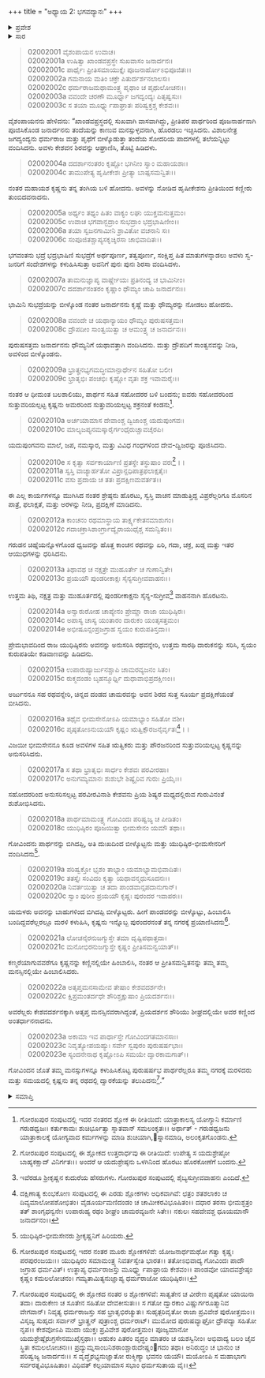 +++
title = "ಅಧ್ಯಾಯ 2: ಭಗವದ್ಯಾನಃ"
+++

<details><summary>ಪ್ರವೇಶ</summary>


।।   ಓಂ ಓಂ ನಮೋ ನಾರಾಯಣಾಯ।।   ಶ್ರೀ ವೇದವ್ಯಾಸಾಯ ನಮಃ ।।

ಶ್ರೀ ಕೃಷ್ಣದ್ವೈಪಾಯನ ವೇದವ್ಯಾಸ ವಿರಚಿತ  

**ಶ್ರೀ ಮಹಾಭಾರತ**

**ಸಭಾ ಪರ್ವ**

**ಸಭಾಕ್ರಿಯಾ ಪರ್ವ**

**ಅಧ್ಯಾಯ 2**

</details>


<details><summary>ಸಾರ</summary>

ಇಂದ್ರಪ್ರಸ್ಥದಿಂದ ದ್ವಾರಕೆಗೆ ಕೃಷ್ಣನು ಪ್ರಯಾಣಿಸಿದುದು (1-23).

</details>


> 02002001 ವೈಶಂಪಾಯನ ಉವಾಚ।  
02002001a ಉಷಿತ್ವಾ ಖಾಂಡವಪ್ರಸ್ಥೇ ಸುಖವಾಸಂ ಜನಾರ್ದನಃ।   
02002001c ಪಾರ್ಥೈಃ ಪ್ರೀತಿಸಮಾಯುಕ್ತೈಃ ಪೂಜನಾರ್ಹೋಽಭಿಪೂಜಿತಃ।।  
02002002a ಗಮನಾಯ ಮತಿಂ ಚಕ್ರೇ ಪಿತುರ್ದರ್ಶನಲಾಲಸಃ।  
02002002c ಧರ್ಮರಾಜಮಥಾಮಂತ್ರ್ಯ ಪೃಥಾಂ ಚ ಪೃಥುಲೋಚನಃ।।   
02002003a ವವಂದೇ ಚರಣೌ ಮೂರ್ಧ್ನಾ ಜಗದ್ವಂದ್ಯಃ ಪಿತೃಷ್ವಸುಃ।  
02002003c ಸ ತಯಾ ಮೂರ್ಧ್ನ್ಯುಪಾಘ್ರಾತಃ ಪರಿಷ್ವಕ್ತಶ್ಚ ಕೇಶವಃ।।

ವೈಶಂಪಾಯನನು ಹೇಳಿದನು: “ಖಾಂಡವಪ್ರಸ್ಥದಲ್ಲಿ ಸುಖವಾಗಿ ವಾಸವಾಗಿದ್ದು, ಪ್ರೀತಿಪರ ಪಾರ್ಥರಿಂದ ಪೂಜನಾರ್ಹನಾಗಿ ಪೂಜಿಸಿಕೊಂಡ ಜನಾರ್ದನನು ತಂದೆಯನ್ನು ಕಾಣುವ ಮನಸ್ಸುಳ್ಳವನಾಗಿ, ಹೊರಡಲು ಇಚ್ಛಿಸಿದನು. ವಿಶಾಲನೇತ್ರ ಜಗದ್ವಂದ್ಯನು ಧರ್ಮರಾಜ ಮತ್ತು ಪೃಥೆಗೆ ಬೀಳ್ಕೊಡುತ್ತಾ ತಂದೆಯ ಸೋದರಿಯ ಪಾದಗಳಲ್ಲಿ ತಲೆಯನ್ನಿಟ್ಟು ವಂದಿಸಿದನು. ಅವಳು ಕೇಶವನ ಶಿರವನ್ನು ಆಘ್ರಾಣಿಸಿ, ತೊಟ್ಟಿ ಹಿಡಿದಳು.

> 02002004a ದದರ್ಶಾನಂತರಂ ಕೃಷ್ಣೋ ಭಗಿನೀಂ ಸ್ವಾಂ ಮಹಾಯಶಾಃ।   
02002004c ತಾಮುಪೇತ್ಯ ಹೃಷೀಕೇಶಃ ಪ್ರೀತ್ಯಾ ಬಾಷ್ಪಸಮನ್ವಿತಃ।।

ನಂತರ ಮಹಾಯಶ ಕೃಷ್ಣನು ತನ್ನ ತಂಗಿಯ ಬಳಿ ಹೋದನು. ಅವಳನ್ನು ನೋಡಿದ ಹೃಷೀಕೇಶನು ಪ್ರೀತಿಯಿಂದ ಕಣ್ಣೀರು ತುಂಬಿದವನಾದನು.

> 02002005a ಅರ್ಥ್ಯಂ ತಥ್ಯಂ ಹಿತಂ ವಾಕ್ಯಂ ಲಘು ಯುಕ್ತಮನುತ್ತಮಂ।  
02002005c ಉವಾಚ ಭಗವಾನ್ಭದ್ರಾಂ ಸುಭದ್ರಾಂ ಭದ್ರಭಾಷಿಣೀಂ।।  
02002006a ತಯಾ ಸ್ವಜನಗಾಮೀನಿ ಶ್ರಾವಿತೋ ವಚನಾನಿ ಸಃ।  
02002006c ಸಂಪೂಜಿತಶ್ಚಾಪ್ಯಸಕೃಚ್ಶಿರಸಾ ಚಾಭಿವಾದಿತಃ।।

ಭಗವಂತನು ಭದ್ರೆ ಭದ್ರಭಾಷಿಣಿ ಸುಭದ್ರೆಗೆ ಅರ್ಥಪೂರ್ಣ, ತತ್ವಪೂರ್ಣ, ಸಂಕ್ಷಿಪ್ತ ಹಿತ ಮಾತುಗಳನ್ನಾಡಲು ಅವಳು ಸ್ವ-ಜನರಿಗೆ ಸಂದೇಶಗಳನ್ನು ಕಳುಹಿಸಿಸುತ್ತಾ ಅವನಿಗೆ ಪುನಃ ಪುನಃ ಶಿರಸಾ ವಂದಿಸಿದಳು.

> 02002007a ತಾಮನುಜ್ಞಾಪ್ಯ ವಾರ್ಷ್ಣೇಯಃ ಪ್ರತಿನಂದ್ಯ ಚ ಭಾಮಿನೀಂ।  
02002007c ದದರ್ಶಾನಂತರಂ ಕೃಷ್ಣಾಂ ಧೌಮ್ಯಂ ಚಾಪಿ ಜನಾರ್ದನಃ।।

ಭಾಮಿನಿ ಸುಭದ್ರೆಯನ್ನು ಬೀಳ್ಕೊಂಡ ನಂತರ ಜನಾರ್ದನನು ಕೃಷ್ಣೆ ಮತ್ತು ಧೌಮ್ಯರನ್ನು ನೋಡಲು ಹೋದನು.

> 02002008a ವವಂದೇ ಚ ಯಥಾನ್ಯಾಯಂ ಧೌಮ್ಯಂ ಪುರುಷಸತ್ತಮಃ।  
02002008c ದ್ರೌಪದೀಂ ಸಾಂತ್ವಯಿತ್ವಾ ಚ ಆಮಂತ್ರ್ಯ ಚ ಜನಾರ್ದನಃ।।

ಪುರುಷಸತ್ತಮ ಜನಾರ್ದನನು ಧೌಮ್ಯನಿಗೆ ಯಥಾವತ್ತಾಗಿ ವಂದಿಸಿದನು. ಮತ್ತು ದ್ರೌಪದಿಗೆ ಸಾಂತ್ವನವನ್ನು ನೀಡಿ, ಅವಳಿಂದ ಬೀಳ್ಕೊಂಡನು.

> 02002009a ಭ್ರಾತೄನಭ್ಯಗಮದ್ಧೀಮಾನ್ಪಾರ್ಥೇನ ಸಹಿತೋ ಬಲೀ।  
02002009c ಭ್ರಾತೃಭಿಃ ಪಂಚಭಿಃ ಕೃಷ್ಣೋ ವೃತಃ ಶಕ್ರ ಇವಾಮರೈಃ।।

ನಂತರ ಆ ಧೀಮಂತ ಬಲಶಾಲಿಯು, ಪಾರ್ಥನ ಸಹಿತ ಸಹೋದರರ ಬಳಿ ಬಂದನು; ಐವರು ಸಹೋದರರಿಂದ ಸುತ್ತುವರಿಯಲ್ಪಟ್ಟ ಕೃಷ್ಣನು ಅಮರರಿಂದ ಸುತ್ತುವರಿಯಲ್ಪಟ್ಟ ಶಕ್ರನಂತೆ ಕಂಡನು[^1].

> 02002010a ಅರ್ಚಯಾಮಾಸ ದೇವಾಂಶ್ಚ ದ್ವಿಜಾಂಶ್ಚ ಯದುಪುಂಗವಃ।  
02002010c ಮಾಲ್ಯಜಪ್ಯನಮಸ್ಕಾರೈರ್ಗಂಧೈರುಚ್ಚಾವಚೈರಪಿ।

ಯದುಪುಂಗವನು ಮಾಲೆ, ಜಪ, ನಮಸ್ಕಾರ, ಮತ್ತು ವಿವಿಧ ಗಂಧಗಳಿಂದ ದೇವ-ದ್ವಿಜರನ್ನು ಪೂಜಿಸಿದನು.

> 02002010e ಸ ಕೃತ್ವಾ ಸರ್ವಕಾರ್ಯಾಣಿ ಪ್ರತಸ್ಥೇ ತಸ್ಥುಷಾಂ ವರಃ[^2]।।  
02002011a ಸ್ವಸ್ತಿ ವಾಚ್ಯಾರ್ಹತೋ ವಿಪ್ರಾನ್ದಧಿಪಾತ್ರಫಲಾಕ್ಷತೈಃ।  
02002011c ವಸು ಪ್ರದಾಯ ಚ ತತಃ ಪ್ರದಕ್ಷಿಣಮವರ್ತತ।।

ಈ ಎಲ್ಲ ಕಾರ್ಯಗಳನ್ನೂ ಮುಗಿಸಿದ ನಂತರ ಶ್ರೇಷ್ಠನು ಹೊರಟು, ಸ್ವಸ್ತಿ ವಾಚನ ಮಾಡುತ್ತಿದ್ದ ವಿಪ್ರರೆಲ್ಲರಿಗೂ ಮೊಸರಿನ ಪಾತ್ರೆ, ಫಲಾಕ್ಷತೆ, ಮತ್ತು ಅರಳನ್ನು ನೀಡಿ, ಪ್ರದಕ್ಷಿಣೆ ಮಾಡಿದನು.

> 02002012a ಕಾಂಚನಂ ರಥಮಾಸ್ಥಾಯ ತಾರ್ಕ್ಷ್ಯಕೇತನಮಾಶುಗಂ।  
02002012c ಗದಾಚಕ್ರಾಸಿಶಾಂರ್ಗ್ರಾದ್ಯೈರಾಯುಧೈಶ್ಚ ಸಮನ್ವಿತಂ।।

ಗರುಡನ ಚಿಹ್ನೆಯನ್ನೊಳಗೊಂಡ ಧ್ವಜವನ್ನು ಹೊತ್ತ ಕಾಂಚನ ರಥವನ್ನು ಏರಿ, ಗದಾ, ಚಕ್ರ, ಖಡ್ಗ ಮತ್ತು ಇತರ ಆಯುಧಗಳನ್ನು ಧರಿಸಿದನು.

> 02002013a ತಿಥಾವಥ ಚ ನಕ್ಷತ್ರೇ ಮುಹೂರ್ತೇ ಚ ಗುಣಾನ್ವಿತೇ।  
02002013c ಪ್ರಯಯೌ ಪುಂಡರೀಕಾಕ್ಷಃ ಸೈನ್ಯಸುಗ್ರೀವವಾಹನಃ।।

ಉತ್ತಮ ತಿಥಿ, ನಕ್ಷತ್ರ ಮತ್ತು ಮುಹೂರ್ತದಲ್ಲಿ ಪುಂಡರೀಕಾಕ್ಷನು ಸೈನ್ಯ-ಸುಗ್ರೀವ[^3] ವಾಹನನಾಗಿ ಹೊರಟನು.

> 02002014a ಅನ್ವಾರುರೋಹ ಚಾಪ್ಯೇನಂ ಪ್ರೇಮ್ಣಾ ರಾಜಾ ಯುಧಿಷ್ಠಿರಃ।  
02002014c ಅಪಾಸ್ಯ ಚಾಸ್ಯ ಯಂತಾರಂ ದಾರುಕಂ ಯಂತೃಸತ್ತಮಂ।  
02002014e ಅಭೀಷೂನ್ಸಂಪ್ರಜಗ್ರಾಹ ಸ್ವಯಂ ಕುರುಪತಿಸ್ತದಾ।।

ಪ್ರೇಮಭಾವದಿಂದ ರಾಜ ಯುಧಿಷ್ಠಿರನು ಅವನನ್ನು ಅನುಸರಿಸಿ ರಥವನ್ನೇರಿ, ಉತ್ತಮ ಸಾರಥಿ ದಾರುಕನನ್ನು ಸರಿಸಿ, ಸ್ವಯಂ ಕುರುಪತಿಯೇ ಕಡಿವಾಣವನ್ನು ಹಿಡಿದನು.

> 02002015a ಉಪಾರುಹ್ಯಾರ್ಜುನಶ್ಚಾಪಿ ಚಾಮರವ್ಯಜನಂ ಸಿತಂ।  
02002015c ರುಕ್ಮದಂಡಂ ಬೃಹನ್ಮೂರ್ಧ್ನಿ ದುಧಾವಾಭಿಪ್ರದಕ್ಷಿಣಂ।।

ಅರ್ಜುನನೂ ಸಹ ರಥವನ್ನೇರಿ, ಚಿನ್ನದ ದಂಡದ ಚಾಮರವನ್ನು ಅವನ ಶಿರದ ಸುತ್ತ ಸೂರ್ಯ ಪ್ರದಕ್ಷಿಣೆಯಂತೆ ಬೀಸಿದನು.

> 02002016a ತಥೈವ ಭೀಮಸೇನೋಽಪಿ ಯಮಾಭ್ಯಾಂ ಸಹಿತೋ ವಶೀ।  
02002016c ಪೃಷ್ಠತೋಽನುಯಯೌ ಕೃಷ್ಣಂ ಋತ್ವಿಕ್ಪೌರಜನೈರ್ವೃತಃ[^4]।।

ವಿಜಯೀ ಭೀಮಸೇನನೂ ಕೂಡ ಅವಳಿಗಳ ಸಹಿತ ಋತ್ವಿಕರು ಮತ್ತು ಪೌರಜನರಿಂದ ಸುತ್ತುವರಿಯಲ್ಪಟ್ಟ ಕೃಷ್ಣನನ್ನು ಅನುಸರಿಸಿದನು.

> 02002017a ಸ ತಥಾ ಭ್ರಾತೃಭಿಃ ಸಾರ್ಧಂ ಕೇಶವಃ ಪರವೀರಹಾ।   
02002017c ಅನುಗಮ್ಯಮಾನಃ ಶುಶುಭೇ ಶಿಷ್ಯೈರಿವ ಗುರುಃ ಪ್ರಿಯೈಃ।।

ಸಹೋದರರಿಂದ ಅನುಸರಿಸಲ್ಪಟ್ಟ ಪರವೀರವಿನಾಶಿ ಕೇಶವನು ಪ್ರಿಯ ಶಿಷ್ಯರ ಮಧ್ಯದಲ್ಲಿರುವ ಗುರುವಿನಂತೆ ಶುಶೋಭಿಸಿದನು.

> 02002018a ಪಾರ್ಥಮಾಮಂತ್ರ್ಯ ಗೋವಿಂದಃ ಪರಿಷ್ವಜ್ಯ ಚ ಪೀಡಿತಂ।  
02002018c ಯುಧಿಷ್ಠಿರಂ ಪೂಜಯಿತ್ವಾ ಭೀಮಸೇನಂ ಯಮೌ ತಥಾ।।

ಗೋವಿಂದನು ಪಾರ್ಥನನ್ನು ಬಿಗಿದಪ್ಪಿ, ಅತಿ ದುಃಖದಿಂದ ಬೀಳ್ಕೊಟ್ಟನು ಮತ್ತು ಯುಧಿಷ್ಠಿರ-ಭೀಮಸೇನರಿಗೆ ವಂದಿಸಿದನು[^5].

> 02002019a ಪರಿಷ್ವಕ್ತೋ ಭೃಶಂ ತಾಭ್ಯಾಂ ಯಮಾಭ್ಯಾಮಭಿವಾದಿತಃ।  
02002019c ತತಸ್ತೈಃ ಸಂವಿದಂ ಕೃತ್ವಾ ಯಥಾವನ್ಮಧುಸೂದನಃ।।  
02002020a ನಿವರ್ತಯಿತ್ವಾ ಚ ತದಾ ಪಾಂಡವಾನ್ಸಪದಾನುಗಾನ್।  
02002020c ಸ್ವಾಂ ಪುರೀಂ ಪ್ರಯಯೌ ಕೃಷ್ಣಃ ಪುರಂದರ ಇವಾಪರಃ।।

ಯಮಳರು ಅವನನ್ನು ಬಾಹುಗಳಿಂದ ಬಿಗಿದಪ್ಪಿ ಬೀಳ್ಕೊಟ್ಟರು. ಹೀಗೆ ಪಾಂಡವರನ್ನು ಬೀಳ್ಕೊಟ್ಟು, ಹಿಂಬಾಲಿಸಿ ಬಂದಿದ್ದವರೆಲ್ಲರಲ್ಲೂ ಮರಳಿ ಕಳುಹಿಸಿ, ಕೃಷ್ಣನು ಇನ್ನೊಬ್ಬ ಪುರಂದರನಂತೆ ತನ್ನ ನಗರಕ್ಕೆ ಪ್ರಯಾಣಿಸಿದನು[^6].

> 02002021a ಲೋಚನೈರನುಜಗ್ಮುಸ್ತೇ ತಮಾ ದೃಷ್ಟಿಪಥಾತ್ತದಾ।  
02002021c ಮನೋಭಿರನುಜಗ್ಮುಸ್ತೇ ಕೃಷ್ಣಂ ಪ್ರೀತಿಸಮನ್ವಯಾತ್।।

ಕಣ್ಮರೆಯಾಗುವವರೆಗೂ ಕೃಷ್ಣನನ್ನು ಕಣ್ಣಿನಲ್ಲಿಯೇ ಹಿಂಬಾಲಿಸಿ, ನಂತರ ಆ ಪ್ರೀತಿಸಮನ್ವಿತನನ್ನು ತಮ್ಮ ತಮ್ಮ ಮನಸ್ಸಿನಲ್ಲಿಯೇ ಹಿಂಬಾಲಿಸಿದರು.

> 02002022a ಅತೃಪ್ತಮನಸಾಮೇವ ತೇಷಾಂ ಕೇಶವದರ್ಶನೇ।   
02002022c ಕ್ಷಿಪ್ರಮಂತರ್ದಧೇ ಶೌರಿಶ್ಚಕ್ಷುಷಾಂ ಪ್ರಿಯದರ್ಶನಃ।।

ಅವರೆಲ್ಲರು ಕೇಶವದರ್ಶನಕ್ಕಾಗಿ ಅತೃಪ್ತ ಮನಸ್ಸಿನವರಾಗಿದ್ದಂತೆ, ಪ್ರಿಯದರ್ಶನ ಶೌರಿಯು ಶೀಘ್ರದಲ್ಲಿಯೇ ಅವರ ಕಣ್ಣಿಂದ ಅಂತರ್ಧಾನನಾದನು.

> 02002023a ಅಕಾಮಾ ಇವ ಪಾರ್ಥಾಸ್ತೇ ಗೋವಿಂದಗತಮಾನಸಾಃ।  
02002023c ನಿವೃತ್ಯೋಪಯಹ್ಯುಃ ಸರ್ವೇ ಸ್ವಪುರಂ ಪುರುಷರ್ಷಭಾಃ।   
02002023e ಸ್ಯಂದನೇನಾಥ ಕೃಷ್ಣೋಽಪಿ ಸಮಯೇ ದ್ವಾರಕಾಮಗಾತ್।।

ಗೋವಿಂದನ ಜೊತೆ ತಮ್ಮ ಮನಸ್ಸುಗಳನ್ನೂ ಕಳುಹಿಸಿಕೊಟ್ಟ ಪುರುಷರ್ಷಭ ಪಾರ್ಥರೆಲ್ಲರೂ ತಮ್ಮ ನಗರಕ್ಕೆ ಮರಳಿದರು ಮತ್ತು ಸಮಯದಲ್ಲಿ ಕೃಷ್ಣನು ತನ್ನ ರಥದಲ್ಲಿ ದ್ವಾರಕೆಯನ್ನು ತಲುಪಿದನು[^7].”



<details><summary>ಸಮಾಪ್ತಿ</summary>


ಇತಿ ಶ್ರೀ ಮಹಾಭಾರತೇ ಸಭಾಪರ್ವಣಿ ಸಭಾಕ್ರಿಯಾಪರ್ವಣಿ ಭಗವದ್ಯಾನೇ ದ್ವಿತೀಯೋಽಧ್ಯಾಯಃ।।  
ಇದು ಶ್ರೀ ಮಹಾಭಾರತದ ಸಭಾಪರ್ವದಲ್ಲಿ ಸಭಾಕ್ರಿಯಾಪರ್ವದಲ್ಲಿ ಭಗವಂತನ ಪ್ರಯಾಣ ಎನ್ನುವ ಎರಡನೆಯ ಅಧ್ಯಾಯವು.



</details>

[^1]: ಗೋರಖಪುರ ಸಂಪುಟದಲ್ಲಿ ಇದರ ನಂತರದ ಶ್ಲೋಕ ಈ ರೀತಿಯಿದೆ: ಯಾತ್ರಾಕಾಲಸ್ಯ ಯೋಗ್ಯಾನಿ ಕರ್ಮಾಣಿ ಗರುಡಧ್ವಜಃ। ಕರ್ತುಕಾಮಃ ಶುಚಿರ್ಭೂತ್ವಾ ಸ್ನಾತವಾನ್ ಸಮಲಂಕೃತಃ।। ಅರ್ಥಾತ್ - ಗರುಡಧ್ವಜನು ಯಾತ್ರಾಕಾಲಕ್ಕೆ ಯೋಗ್ಯವಾದ ಕರ್ಮಗಳನ್ನು ಮಾಡಿ ಶುಚಿಯಾಗಿ,񫛠ಸ್ನಾನಮಾಡಿ, ಅಲಂಕೃತಗೊಂಡನು.

[^2]: ಗೋರಖಪುರ ಸಂಪುಟದಲ್ಲಿ ಈ ಶ್ಲೋಕದ ಉತ್ತರಾರ್ಧವು ಈ ರೀತಿಯಿದೆ: ಉಪೇತ್ಯ ಸ ಯದುಶ್ರೇಷ್ಠೋ ಬಾಹ್ಯಕಕ್ಷಾದ್ ವಿನಿರ್ಗತಃ।। ಅಂದರೆ ಆ ಯದುಶ್ರೇಷ್ಠನು ಒಳಗಿನಿಂದ ಹೊರಟು ಹೊರಕೋಣೆಗೆ ಬಂದನು.

[^3]: ಇವೆರಡೂ ಶ್ರೀಕೃಷ್ಣನ ಕುದುರೆಯ ಹೆಸರುಗಳು. ಗೋರಖಪುರ ಸಂಪುಟದಲ್ಲಿ ಶೈಬ್ಯಸುಗ್ರೀವವಾಹನಃ ಎಂದಿದೆ.

[^4]: ದಕ್ಷಿಣಾತ್ಯ ಕುಂಭಕೋಣ ಸಂಪುಟದಲ್ಲಿ ಈ ಎರಡು ಶ್ಲೋಕಗಳು ಅಧಿಕವಾಗಿವೆ: ಛತ್ರಂ ಶತಶಲಾಕಂ ಚ ದಿವ್ಯಮಾಲೋಪಶೋಭಿತಂ। ವೈಡೂರ್ಯಮಣಿದಂಡಂ ಚ ಚಾಮೀಕರವಿಭೂಷಿತಂ।। ದಧಾರ ತರಸಾ ಭೀಮಶ್ಛತ್ರಂ ತತ್ ಶಾಂಗೃಧನ್ವನೇ। ಉಪಾರುಹ್ಯ ರಥಂ ಶೀಘ್ರಂ ಚಾಮರವ್ಯಜನೇ ಸಿತೇ।। ನಕುಲಃ ಸಹದೇವಶ್ಚ ಧೂಯಮಾನೌ ಜನಾರ್ದನಂ।।

[^5]: ಯುಧಿಷ್ಠಿರ-ಭೀಮಸೇನರು ಶ್ರೀಕೃಷ್ಣನಿಗೆ ಹಿರಿಯರು.

[^6]: ಗೋರಖಪುರ ಸಂಪುಟದಲ್ಲಿ ಇದರ ನಂತರ ಮೂರು ಶ್ಲೋಕಗಳಿವೆ: ಯೋಜನಾರ್ಧಮಥೋ ಗತ್ವಾ ಕೃಷ್ಣಃ ಪರಪುರಂಜಯಃ।। ಯುಧಿಷ್ಠಿರಂ ಸಮಾಮಂತ್ರ್ಯ ನಿವರ್ತಸ್ವೇತಿ ಭಾರತ।। ತತೋಽಭಿವಾದ್ಯ ಗೋವಿಂದಃ ಪಾದೌ ಜಗ್ರಾಹ ಧರ್ಮವಿತ್। ಉತ್ಥಾಪ್ಯ ಧರ್ಮರಾಜಸ್ತು ಮೂರ್ಧ್ನ್ಸ್ಯುಪಾಘ್ರಾಯ ಕೇಶವಂ।। ಪಾಂಡವೋ ಯಾದವಶ್ರೇಷ್ಠಂ ಕೃಷ್ಣಂ ಕಮಲಲೋಚನಂ। ಗಮ್ಯತಾಮಿತ್ಯನುಜ್ಞಾಪ್ಯ ಧರ್ಮರಾಜೋ ಯುಧಿಷ್ಠಿರಃ।।  

[^7]: ಗೋರಖಪುರ ಸಂಪುಟದಲ್ಲಿ ಈ ಶ್ಲೋಕದ ನಂತರ ೮ ಶ್ಲೋಕಗಳಿವೆ: ಸಾತ್ವತೇನ ಚ ವೀರೇಣ ಪೃಷ್ಠತೋ ಯಾಯಿನಾ ತದಾ।   ದಾರುಕೇಣ ಚ ಸೂತೇನ ಸಹಿತೋ ದೇವಕೀಸುತಃ।। ಸ ಗತೋ ದ್ವಾರಕಾಂ ವಿಷ್ಣುರ್ಗರೂತ್ಮಾನಿವ ವೇಗವಾನ್। ನಿವೃತ್ಯ ಧರ್ಮರಾಜಸ್ತು ಸಹ ಭ್ರಾತೃಭಿರಚ್ಯುತಃ। ಸುಹೃತ್ಪರಿವೃತೋ ರಾಜಾ ಪ್ರವಿವೇಶ ಪುರೋತ್ತಮಂ।। ವಿಸೃಜ್ಯ ಸುಹೃದಃ ಸರ್ವಾನ್ ಭ್ರಾತೄನ್ ಪುತ್ರಾಂಶ್ಚ ಧರ್ಮರಾಟ್। ಮುಮೋದ ಪುರುಷವ್ಯಾಘ್ರೋ ದ್ರೌಪದ್ಯಾ ಸಹಿತೋ ನೃಪ।।   ಕೇಶವೋಽಪಿ ಮುದಾ ಯುಕ್ತಃ ಪ್ರವಿವೇಶ ಪುರೋತ್ತಮಂ। ಪೂಜ್ಯಮಾನೋ ಯದುಶ್ರೇಷ್ಠೈರುಗ್ರಸೇನಮುಖೈಸ್ತಥಾ।। ಆಹುಕಂ ಪಿತರಂ ವೃದ್ಧಂ ಮಾತರಂ ಚ ಯಶಸ್ವಿನೀಂ। ಅಭಿವಾದ್ಯ ಬಲಂ ಚೈವ ಸ್ಥಿತಃ ಕಮಲಲೋಚನಃ।। ಪ್ರದ್ಯುಮ್ನಸಾಂಬನಿಶಠಾಂಶ್ಚಾರುದೇಷ್ಣಂ򘶒ಗದಂ ತಥಾ। ಅನಿರುದ್ಧಂ ಚ ಭಾನುಂ ಚ ಪರಿಷ್ವಜ್ಯ ಜನಾರ್ದನಃ।। ಸ ವೃದ್ಧೈರಭ್ಯನುಜ್ಞಾತೋ ರುಕ್ಮಿಣ್ಯಾ ಭವನಂ ಯಯೌ। ಮಯೋಽಪಿ ಸ ಮಹಾಭಾಗಃ ಸರ್ವರತ್ನವಿಭೂಷಿತಾಂ। ವಿಧಿವತ್ ಕಲ್ಪಯಾಮಾಸ ಸಭಾಂ ಧರ್ಮಸುತಾಯ ವೈ।।  